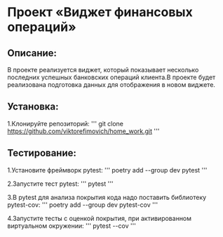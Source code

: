 # Проект «Виджет финансовых операций»

## Описание:

В проекте реализуется виджет, который показывает несколько последних успешных банковских операций клиента.В проекте будет реализована подготовка данных для отображения в новом виджете.

## Установка:

1.Клонируйте репозиторий:
'''
git clone https://github.com/viktorefimovich/home_work.git
'''

## Тестирование:

1.Установите фреймворк pytest:
'''
poetry add --group dev pytest
'''

2.Запустите тест pytest:
'''
pytest
'''

3.В pytest для анализа покрытия кода надо поставить библиотеку pytest-cov:
'''
poetry add --group dev pytest-cov
'''

4.Запустите тесты с оценкой покрытия, при активированном виртуальном окружении:
'''
pytest --cov
'''
